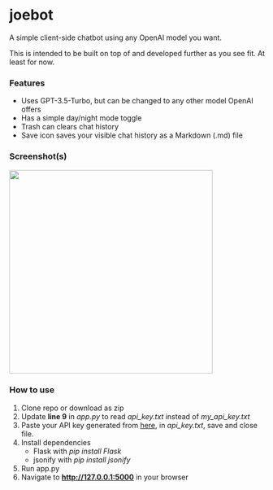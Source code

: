 # joebot

A simple client-side chatbot using any OpenAI model you want.

This is intended to be built on top of and developed further as you see fit. At least for now.

### Features

* Uses GPT-3.5-Turbo, but can be changed to any other model OpenAI offers
* Has a simple day/night mode toggle
* Trash can clears chat history
* Save icon saves your visible chat history as a Markdown (.md) file

### Screenshot(s)

<img src="https://files.catbox.moe/tltdqr.png" width="400">

### How to use

1. Clone repo or download as zip
2. Update **line 9** in *app.py* to read *api_key.txt* instead of *my_api_key.txt*
3. Paste your API key generated from [here](https://platform.openai.com/account/api-keys), in *api_key.txt*, save and close file.
4. Install dependencies
    - Flask with *pip install Flask*
    - jsonify with *pip install jsonify*
4. Run app.py
5. Navigate to **http://127.0.0.1:5000** in your browser